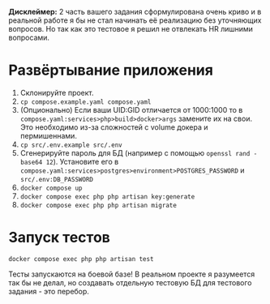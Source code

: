 **Дисклеймер:** 2 часть вашего задания сформулирована очень криво и в реальной работе я бы не стал начинать её
реализацию без уточняющих вопросов. Но так как это тестовое я решил не отвлекать HR лишними вопросами.

# Развёртывание приложения

1. Склонируйте проект.
2. `cp compose.example.yaml compose.yaml`
3. (Опционально) Если ваши UID:GID отличается от 1000:1000 то в `compose.yaml:services>php>build>docker>args` замените
   их на свои. Это необходимо
   из-за сложностей с volume докера и пермишеннами.
4. `cp src/.env.example src/.env`
5. Сгенерируйте пароль для БД (например с помощью `openssl rand -base64 12`). Установите его в
   `compose.yaml:services>postgres>environment>POSTGRES_PASSWORD` и `src/.env:DB_PASSWORD`
6. `docker compose up`
7. `docker compose exec php php artisan key:generate`
8. `docker compose exec php php artisan migrate`

# Запуск тестов

`docker compose exec php php artisan test`

Тесты запускаются на боевой базе! В реальном проекте я разумеется так бы не делал, но создавать отдельную тестовую БД
для тестового задания - это перебор.
